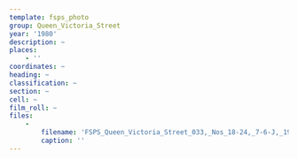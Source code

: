 ```yaml
---
template: fsps_photo
group: Queen_Victoria_Street
year: '1980'
description: ~
places:
    - ''
coordinates: ~
heading: ~
classification: ~
section: ~
cell: ~
film_roll: ~
files:
    -
        filename: 'FSPS_Queen_Victoria_Street_033,_Nos_18-24,_7-6-J,_1980.png'
        caption: ''
---
```

